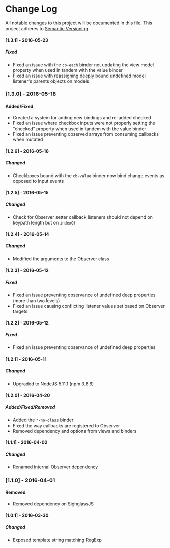 # Change Log
All notable changes to this project will be documented in this file.
This project adheres to [Semantic Versioning](http://semver.org/).

#### [1.3.1] - 2016-05-23
##### Fixed
- Fixed an issue with the `cb-each` binder not updating the view model
property when used in tandem with the value binder
- Fixed an issue with reassigning deeply bound undefined model listener's
parents objects on models

### [1.3.0] - 2016-05-18
#### Added/Fixed
- Created a system for adding new bindings and re-added checked
- Fixed an issue where checkbox inputs were not properly setting the "checked"
property when used in tandem with the value binder
- Fixed an issue preventing observed arrays from consuming callbacks when
mutated

#### [1.2.6] - 2016-05-16
##### Changed
- Checkboxes bound with the `cb-value` binder now bind change events as opposed
to input events

#### [1.2.5] - 2016-05-15
##### Changed
- Check for Observer setter callback listeners should not depend on keypath
length but on `indexOf`

#### [1.2.4] - 2016-05-14
##### Changed
- Modified the arguments to the Observer class

#### [1.2.3] - 2016-05-12
##### Fixed
- Fixed an issue preventing observance of undefined deep properties (more than
two levels)
- Fixed an issue causing conflicting listener values set based on Observer
targets

#### [1.2.2] - 2016-05-12
##### Fixed
- Fixed an issue preventing observance of undefined deep properties

#### [1.2.1] - 2016-05-11
##### Changed
- Upgraded to NodeJS 5.11.1 (npm 3.8.6)

#### [1.2.0] - 2016-04-20
##### Added/Fixed/Removed
- Added the `*-no-class` binder
- Fixed the way callbacks are registered to Observer
- Removed dependency and options from views and binders

#### [1.1.1] - 2016-04-02
##### Changed
- Renamed internal Observer dependency

### [1.1.0] - 2016-04-01
#### Removed
- Removed dependency on SighglassJS

#### [1.0.1] - 2016-03-30
##### Changed
- Exposed template string matching RegExp